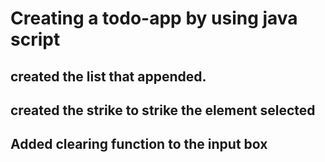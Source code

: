 # Creating a todo-app by using java script

## created the list that appended.

## created the strike to strike the element selected

## Added clearing function to the input box
